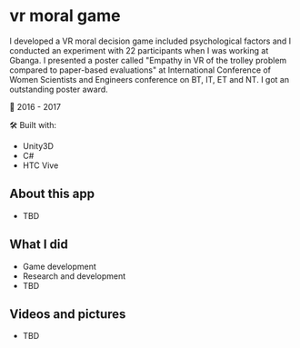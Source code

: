 # vr moral game

I developed a VR moral decision game included psychological factors and I conducted an experiment with 22 participants when I was working at Gbanga.
I presented a poster called "Empathy in VR of the trolley problem compared to paper-based evaluations" at International Conference of Women Scientists and Engineers conference on BT, IT, ET and NT. I got an outstanding poster award.

📅 2016 - 2017

🛠 Built with:
* Unity3D
* C#
* HTC Vive


## About this app
* TBD

## What I did
* Game development
* Research and development
* TBD

## Videos and pictures
* TBD
